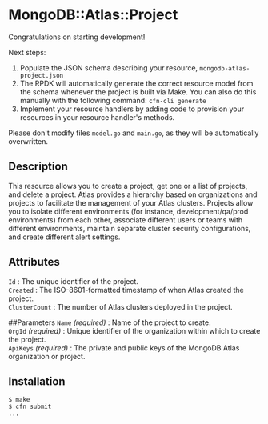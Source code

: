 # MongoDB::Atlas::Project

Congratulations on starting development!

Next steps:

1. Populate the JSON schema describing your resource, `mongodb-atlas-project.json`
2. The RPDK will automatically generate the correct resource model from the
   schema whenever the project is built via Make.
   You can also do this manually with the following command: `cfn-cli generate`
3. Implement your resource handlers by adding code to provision your resources in your resource handler's methods.

Please don't modify files `model.go` and `main.go`, as they will be automatically overwritten.

## Description
This resource allows you to create a project, get one or a list of projects, and delete a project. Atlas provides a hierarchy based on organizations and projects to facilitate the management of your Atlas clusters. Projects allow you to isolate different environments (for instance, development/qa/prod environments) from each other, associate different users or teams with different environments, maintain separate cluster security configurations, and create different alert settings.

## Attributes
`Id` : The unique identifier of the project.<br>
`Created` : The ISO-8601-formatted timestamp of when Atlas created the project.<br>
`ClusterCount` : The number of Atlas clusters deployed in the project.<br>

##Parameters
`Name` *(required)* : Name of the project to create.<br>
`OrgId` *(required)* : Unique identifier of the organization within which to create the project.<br>
`ApiKeys` *(required)* : The private and public keys of the MongoDB Atlas organization or project.<br>

## Installation
    $ make
    $ cfn submit
    ...